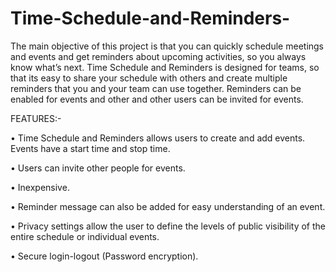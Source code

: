 # Time-Schedule-and-Reminders-
The main objective of this project is that you can quickly schedule meetings and events and get reminders about upcoming activities, so you always know what’s next. Time Schedule and Reminders is designed for teams, so that its easy to share your schedule with others and create multiple reminders that you and your team can use together. Reminders can be enabled for events and other and other users can be invited for events.


FEATURES:- 

•	Time Schedule and Reminders allows users to create and add events. Events have a start time and stop time.

•	Users can invite other people for events.

•	Inexpensive.

•	Reminder message can also be added for easy understanding of an event.

•	Privacy settings allow the user to define the levels of public visibility of the entire schedule or individual events.

•	Secure login-logout (Password encryption).
